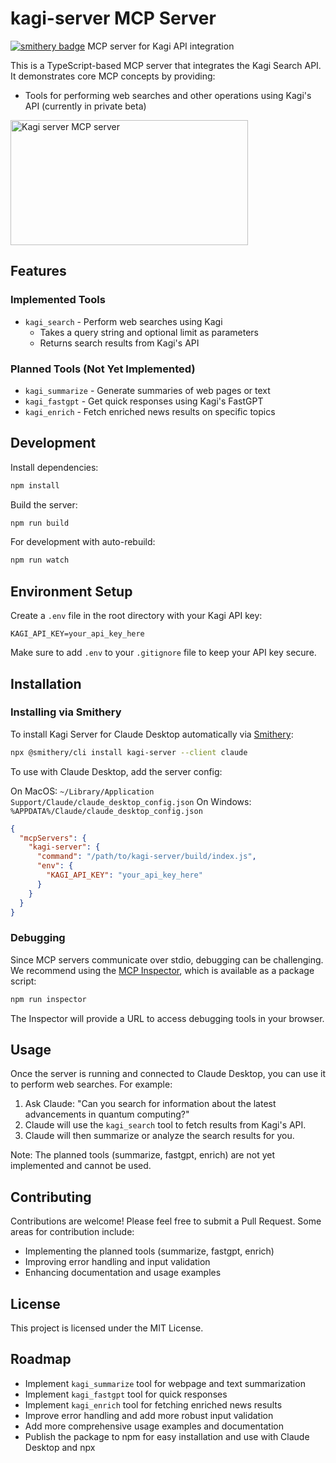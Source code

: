 # kagi-server MCP Server

[![smithery badge](https://smithery.ai/badge/kagi-server)](https://smithery.ai/protocol/kagi-server)
MCP server for Kagi API integration

This is a TypeScript-based MCP server that integrates the Kagi Search API. It demonstrates core MCP concepts by providing:

- Tools for performing web searches and other operations using Kagi's API (currently in private beta)

<a href="https://glama.ai/mcp/servers/z0f3dzmha4"><img width="380" height="200" src="https://glama.ai/mcp/servers/z0f3dzmha4/badge" alt="Kagi server MCP server" /></a>

## Features

### Implemented Tools
- `kagi_search` - Perform web searches using Kagi
  - Takes a query string and optional limit as parameters
  - Returns search results from Kagi's API

### Planned Tools (Not Yet Implemented)
- `kagi_summarize` - Generate summaries of web pages or text
- `kagi_fastgpt` - Get quick responses using Kagi's FastGPT
- `kagi_enrich` - Fetch enriched news results on specific topics

## Development

Install dependencies:
```bash
npm install
```

Build the server:
```bash
npm run build
```

For development with auto-rebuild:
```bash
npm run watch
```

## Environment Setup

Create a `.env` file in the root directory with your Kagi API key:

```
KAGI_API_KEY=your_api_key_here
```

Make sure to add `.env` to your `.gitignore` file to keep your API key secure.

## Installation

### Installing via Smithery

To install Kagi Server for Claude Desktop automatically via [Smithery](https://smithery.ai/protocol/kagi-server):

```bash
npx @smithery/cli install kagi-server --client claude
```

To use with Claude Desktop, add the server config:

On MacOS: `~/Library/Application Support/Claude/claude_desktop_config.json`
On Windows: `%APPDATA%/Claude/claude_desktop_config.json`

```json
{
  "mcpServers": {
    "kagi-server": {
      "command": "/path/to/kagi-server/build/index.js",
      "env": {
        "KAGI_API_KEY": "your_api_key_here"
      }
    }
  }
}
```

### Debugging

Since MCP servers communicate over stdio, debugging can be challenging. We recommend using the [MCP Inspector](https://github.com/modelcontextprotocol/inspector), which is available as a package script:

```bash
npm run inspector
```

The Inspector will provide a URL to access debugging tools in your browser.

## Usage

Once the server is running and connected to Claude Desktop, you can use it to perform web searches. For example:

1. Ask Claude: "Can you search for information about the latest advancements in quantum computing?"
2. Claude will use the `kagi_search` tool to fetch results from Kagi's API.
3. Claude will then summarize or analyze the search results for you.

Note: The planned tools (summarize, fastgpt, enrich) are not yet implemented and cannot be used.

## Contributing

Contributions are welcome! Please feel free to submit a Pull Request. Some areas for contribution include:

- Implementing the planned tools (summarize, fastgpt, enrich)
- Improving error handling and input validation
- Enhancing documentation and usage examples

## License

This project is licensed under the MIT License.

## Roadmap

- Implement `kagi_summarize` tool for webpage and text summarization
- Implement `kagi_fastgpt` tool for quick responses
- Implement `kagi_enrich` tool for fetching enriched news results
- Improve error handling and add more robust input validation
- Add more comprehensive usage examples and documentation
- Publish the package to npm for easy installation and use with Claude Desktop and npx
